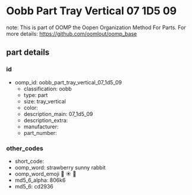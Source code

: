 # Oobb Part Tray Vertical 07 1D5 09  

note: This is part of OOMP the Oopen Organization Method For Parts. For more details: https://github.com/oomlout/oomp_base

##  part details





### id
* oomp_id: oobb_part_tray_vertical_07_1d5_09
  * classification: oobb
  * type: part
  * size: tray_vertical
  * color: 
  * description_main: 07_1d5_09
  * description_extra: 
  * manufacturer: 
  * part_number: 

### other_codes
* short_code: 
* oomp_word: strawberry sunny rabbit
* oomp_word_emoji :strawberry: :sunny: :rabbit:
* md5_6_alpha: 806k6
* md5_6: cd2936